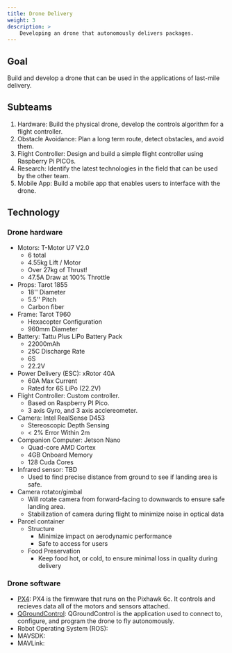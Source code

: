 ```yaml
---
title: Drone Delivery
weight: 3
description: >
    Developing an drone that autonomously delivers packages. 
---
```



## Goal

Build and develop a drone that can be used in the applications of last-mile delivery. 

## Subteams
1. Hardware: Build the physical drone, develop the controls algorithm for a flight controller. 
2. Obstacle Avoidance: Plan a long term route, detect obstacles, and avoid them. 
3. Flight Controller: Design and build a simple flight controller using Raspberry Pi PICOs. 
4. Research: Identify the latest technologies in the field that can be used by the other team. 
5. Mobile App: Build a mobile app that enables users to interface with the drone. 

## Technology

### Drone hardware

* Motors: T-Motor U7 V2.0
  * 6 total
  * 4.55kg Lift / Motor
  * Over 27kg of Thrust!
  * 47.5A Draw at 100% Throttle
* Props: Tarot 1855
  * 18'' Diameter
  * 5.5'' Pitch
  * Carbon fiber
* Frame: Tarot T960
  * Hexacopter Configuration
  * 960mm Diameter
* Battery: Tattu Plus LiPo Battery Pack
  * 22000mAh
  * 25C Discharge Rate
  * 6S
  * 22.2V
* Power Delivery (ESC): xRotor 40A
  * 60A Max Current
  * Rated for 6S LiPo (22.2V)
* Flight Controller: Custom controller. 
  * Based on Raspberry PI Pico.
  * 3 axis Gyro, and 3 axis acclereometer. 
* Camera: Intel RealSense D453
  * Stereoscopic Depth Sensing
  * < 2% Error Within 2m
* Companion Computer: Jetson Nano
  * Quad-core AMD Cortex
  * 4GB Onboard Memory
  * 128 Cuda Cores
* Infrared sensor: TBD
  * Used to find precise distance from ground to see if landing area is safe.
* Camera rotator/gimbal
  * Will rotate camera from forward-facing to downwards to ensure safe landing area.
  * Stabilization of camera during flight to minimize noise in optical data
* Parcel container
  * Structure
    * Minimize impact on aerodynamic performance
    * Safe to access for users
  * Food Preservation
    * Keep food hot, or cold, to ensure minimal loss in quality during delivery

### Drone software

* [PX4](https://px4.io/software/software-overview/): PX4 is the firmware that runs on the Pixhawk 6c. It controls and recieves data all of the motors and sensors attached.
* [QGroundControl](http://qgroundcontrol.com/): QGroundControl is the application used to connect to, configure, and program the drone to fly autonomously.
* Robot Operating System (ROS):
* MAVSDK:
* MAVLink:  

